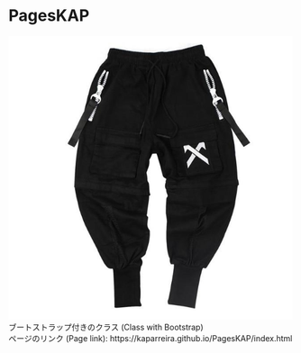 # PagesKAP
<img src="img/produto.jpg">
ブートストラップ付きのクラス (Class with Bootstrap) <br>
ページのリンク (Page link): https://kaparreira.github.io/PagesKAP/index.html

